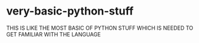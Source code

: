 # very-basic-python-stuff
THIS IS LIKE THE MOST BASIC OF PYTHON STUFF WHICH IS NEEDED TO GET FAMILIAR WITH THE LANGUAGE
